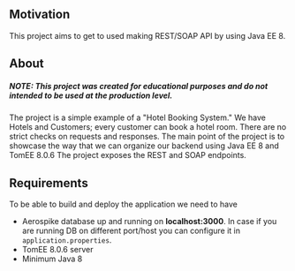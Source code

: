 ## Motivation
This project aims to get to used making REST/SOAP API by using Java EE 8.

## About
##### NOTE: This project was created for educational purposes and do not intended to be used at the production level.
The project is a simple example of a "Hotel Booking System."
We have Hotels and Customers; every customer can book a hotel room. 
There are no strict checks on requests and responses. The main point of the project is to showcase the way that we can organize our backend using Java EE 8 and TomEE 8.0.6
The project exposes the REST and SOAP endpoints.

## Requirements
To be able to build and deploy the application we need to have
* Aerospike database up and running on **localhost:3000**. 
  In case if you are running DB on different port/host you can configure it in `application.properties`.
* TomEE 8.0.6 server
* Minimum Java 8

 
